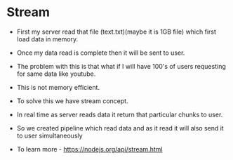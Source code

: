 # Stream

-   First my server read that file (text.txt)(maybe it is 1GB file) which first load data in memory.
-   Once my data read is complete then it will be sent to user.
-   The problem with this is that what if I will have 100's of users requesting for same data like youtube.
-   This is not memory efficient.

-   To solve this we have stream concept.
-   In real time as server reads data it return that particular chunks to user.
-   So we created pipeline which read data and as it read it will also send it to user simultaneously

- To learn more - https://nodejs.org/api/stream.html